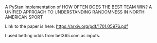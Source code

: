 A PyStan implementation of HOW OFTEN DOES THE BEST TEAM WIN? A UNIFIED APPROACH TO UNDERSTANDING RANDOMNESS IN NORTH AMERICAN SPORT

Link to the paper is here: https://arxiv.org/pdf/1701.05976.pdf

I used betting odds from bet365.com as inputs.
